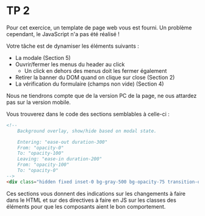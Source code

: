 TP 2
====

Pour cet exercice, un template de page web vous est fourni. Un problème cependant, le JavaScript n'a pas été réalisé !

Votre tâche est de dynamiser les éléments suivants :
- La modale (Section 5)
- Ouvrir/fermer les menus du header au click
  - Un click en dehors des menus doit les fermer également
- Retirer la banner du DOM quand on clique sur close (Section 2)
- La vérification du formulaire (champs non vide) (Section 4)

Nous ne tiendrons compte que de la version PC de la page, ne ous attardez pas sur la version mobile.

Vous trouverez dans le code des sections semblables à celle-ci :

```html
<!--
    Background overlay, show/hide based on modal state.

    Entering: "ease-out duration-300"
    From: "opacity-0"
    To: "opacity-100"
    Leaving: "ease-in duration-200"
    From: "opacity-100"
    To: "opacity-0"
-->
<div class="hidden fixed inset-0 bg-gray-500 bg-opacity-75 transition-opacity md:block" aria-hidden="true"></div>
```

Ces sections vous donnent des indications sur les changements à faire dans le HTML et sur des directives à faire en JS sur les classes des éléments pour que les composants aient le bon comportement.
